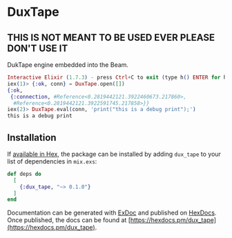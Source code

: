 # DuxTape

## THIS IS NOT MEANT TO BE USED EVER PLEASE DON'T USE IT

DukTape engine embedded into the Beam.

```elixir
Interactive Elixir (1.7.3) - press Ctrl+C to exit (type h() ENTER for help)
iex(1)> {:ok, conn} = DuxTape.open([])             
{:ok,
 {:connection, #Reference<0.2819442121.3922460673.217860>,
  #Reference<0.2819442121.3922591745.217858>}}
iex(2)> DuxTape.eval(conn, 'print("this is a debug print");')   
this is a debug print

```

## Installation

If [available in Hex](https://hex.pm/docs/publish), the package can be installed
by adding `dux_tape` to your list of dependencies in `mix.exs`:

```elixir
def deps do
  [
    {:dux_tape, "~> 0.1.0"}
  ]
end
```

Documentation can be generated with [ExDoc](https://github.com/elixir-lang/ex_doc)
and published on [HexDocs](https://hexdocs.pm). Once published, the docs can
be found at [https://hexdocs.pm/dux_tape](https://hexdocs.pm/dux_tape).

